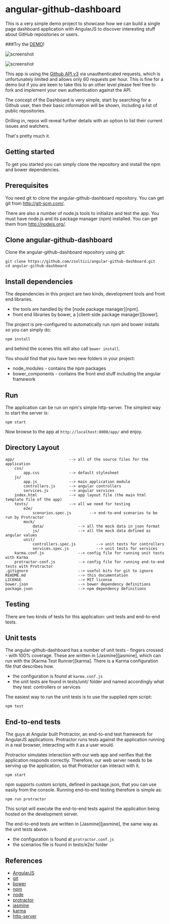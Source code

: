 angular-github-dashboard
============

This is a very simple demo project to showcase how we can build a single page dashboard application with AngularJS to discover interesting stuff about GitHub repositories or users.

###Try the [DEMO](http://zsoltiii.github.io/angular-github-dashboard/app/index.html)!

![screenshot](http://i.imgur.com/850yb2y.png "Opening screen")

![screenshot](http://i.imgur.com/sG4g5va.png "Search results")

This app is using the [Github API v3](https://developer.github.com/v3/) via unauthenticated requests, which is unfortunately limited and allows only 60 requests per hour. This is fine for a demo but if you are keen to take this to an other level please feel free to fork and implement your own authentication against the API.

The concept of the Dashboard is very simple, start by searching for a Github user, then their basic information will be shown, including a list of public repositories.

Drilling in, repos will reveal further details with an option to list their current issues and watchers.

That's pretty much it.

## Getting started

To get you started you can simply clone the repository and install the npm and bower dependencies.

## Prerequisites

You need git to clone the angular-github-dashboard repository. You can get git from http://git-scm.com/.

There are also a number of node.js tools to initialize and test the app. You must have node.js and its package manager (npm) installed. You can get them from http://nodejs.org/.

## Clone angular-github-dashboard

Clone the angular-github-dashboard repository using git:

```
git clone https://github.com/zsoltiii/angular-github-dashboard.git
cd angular-github-dashboard
```

## Install dependencies

The dependencies in this project are two kinds, development tools and front end libraries.

- the tools are handled by the [node package manager][npm].
- front end libraries by bower, a [client-side package manager][bower].

The project is pre-configured to automatically run npm and bower installs so you can simply do:

```
npm install
```

and behind the scenes this will also call `bower install`.

You should find that you have two new folders in your project:

- node_modules - contains the npm packages
- bower_components - contains the front end stuff including the angular framework

## Run

The application can be run on npm's simple http-server. The simplest way to start the server is:

```
npm start
```

Now browse to the app at `http://localhost:8000/app/` and enjoy.

## Directory Layout

```
app/                        --> all of the source files for the application
    css/
        app.css             --> default stylesheet
    js/
        app.js              --> main application module
        controllers.js      --> angular controllers
        services.js         --> angular services
    index.html              --> app layout file (the main html template file of the app)
    tests/                  --> all we need for testing
        e2e/
            scenarios.spec.js        --> end-to-end scenarios to be run by Protractor
        mock/
            data/               --> all the mock data in json format
            js/                 --> all the mock data defined as angular values
        unit/
            controllers.spec.js         --> unit tests for controllers
            services.spec.js            --> unit tests for services
    karma.conf.js               --> config file for running unit tests with Karma
    protractor-conf.js          --> config file for running end-to-end tests with Protractor
.gitignore                      --> useful bits for git to ignore
README.md                       --> this documentation
LICENSE                         --> MIT license
bower.json                      --> bower dependency definitions
package.json                    --> npm dependency definitions
```

## Testing

There are two kinds of tests for this application: unit tests and end-to-end tests.

## Unit tests

The angular-github-dashboard has a number of unit tests - fingers crossed - with 100% coverage. These are written in
[Jasmine][jasmine], which can run with the [Karma Test Runner][karma]. There is a Karma
configuration file that describes how.

* the configuration is found at `karma.conf.js`
* the unit tests are found in tests/unit/ folder and named accordingly what they test: controllers or services

The easiest way to run the unit tests is to use the supplied npm script:

```
npm test
```

## End-to-end tests

The guys at Angular built Protractor, an end-to-end test framework for AngularJS applications. Protractor runs tests against the application running in a real browser, interacting with it as a user would.

Protractor simulates interaction with our web app and verifies that the application responds correctly. Therefore, our web server needs to be serving up the application, so that Protractor
can interact with it.

```
npm start
```

npm supports custom scripts, defined in package.json, that you can use easily from the console. Running end-to-end testing therefore is simple as:

```
npm run protractor
```

This script will execute the end-to-end tests against the application being hosted on the development server.

The end-to-end tests are written in [Jasmine][jasmine], the same way as the unit tests above.

* the configuration is found at `protractor.conf.js`
* the scenarios file is found in tests/e2e/ folder


## References

- [AngularJS](https://angularjs.org/)
- [git](http://git-scm.com/)
- [bower](http://bower.io)
- [npm](https://www.npmjs.org/)
- [node](http://nodejs.org)
- [protractor](https://github.com/angular/protractor)
- [jasmine](http://jasmine.github.io)
- [karma](http://karma-runner.github.io)
- [http-server](https://github.com/nodeapps/http-server)